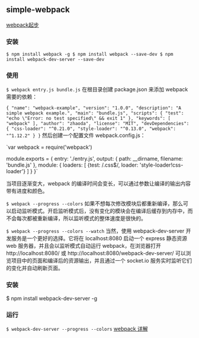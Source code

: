 ## simple-webpack  
[webpack起步](http://zhaoda.net/webpack-handbook/amd.html) 
### 安装
`$ npm install webpack -g
$ npm install webpack --save-dev
$ npm install webpack-dev-server --save-dev
`
### 使用  
`$ webpack entry.js bundle.js`
在根目录创建 package.json 来添加 webpack 需要的依赖：

`{
  "name": "webpack-example",
  "version": "1.0.0",
  "description": "A simple webpack example.",
  "main": "bundle.js",
  "scripts": {
    "test": "echo \"Error: no test specified\" && exit 1"
  },
  "keywords": [
    "webpack"
  ],
  "author": "zhaoda",
  "license": "MIT",
  "devDependencies": {
    "css-loader": "^0.21.0",
    "style-loader": "^0.13.0",
    "webpack": "^1.12.2"
  }
}`
然后创建一个配置文件 webpack.config.js：

`var webpack = require('webpack')

module.exports = {
  entry: './entry.js',
  output: {
    path: __dirname,
    filename: 'bundle.js'
  },
  module: {
    loaders: [
      {test: /\.css$/, loader: 'style-loader!css-loader'}
    ]
  }
}`

当项目逐渐变大，webpack 的编译时间会变长，可以通过参数让编译的输出内容带有进度和颜色。

`$ webpack --progress --colors`
如果不想每次修改模块后都重新编译，那么可以启动监听模式。开启监听模式后，没有变化的模块会在编译后缓存到内存中，而不会每次都被重新编译，所以监听模式的整体速度是很快的。

`$ webpack --progress --colors --watch`
当然，使用 webpack-dev-server 开发服务是一个更好的选择。它将在 localhost:8080 启动一个 express 静态资源 web 服务器，并且会以监听模式自动运行 webpack，在浏览器打开 http://localhost:8080/ 或 http://localhost:8080/webpack-dev-server/ 可以浏览项目中的页面和编译后的资源输出，并且通过一个 socket.io 服务实时监听它们的变化并自动刷新页面。

### 安装
$ npm install webpack-dev-server -g

### 运行
`$ webpack-dev-server --progress --colors`
[webpack 详解](http://www.cnblogs.com/vajoy/p/4650467.html)  

